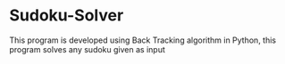 # Sudoku-Solver
This program is developed using Back Tracking algorithm in Python, this program solves any sudoku given as input

